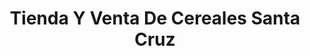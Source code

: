 ---
title: "Tienda Y Venta De Cereales Santa Cruz"
url: /chalchuapa/tienda-y-venta-de-cereales-santa-cruz/
shop: Kiosk
---